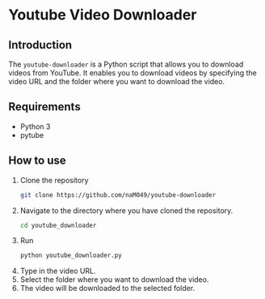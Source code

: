 # Youtube Video Downloader

## Introduction  
The `youtube-downloader` is a Python script that allows you to download videos from YouTube. It enables you to download videos by specifying the video URL and the folder where you want to download the video. 
## Requirements

* Python 3
* pytube

## How to use

1. Clone the repository  
    ```bash
    git clone https://github.com/naM049/youtube-downloader
    ```
2. Navigate to the directory where you have cloned the repository.
    ```bash
    cd youtube_downloader
    ```
3. Run 
    ```bash
    python youtube_downloader.py
    ```
4. Type in the video URL.
5. Select the folder where you want to download the video.
6. The video will be downloaded to the selected folder.




